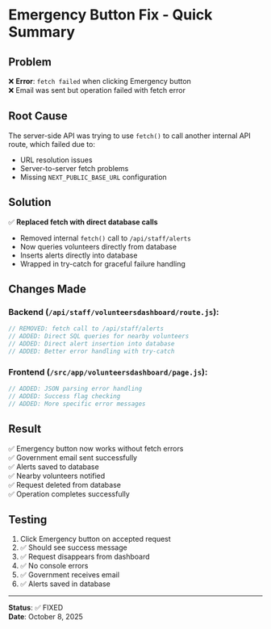 # Emergency Button Fix - Quick Summary

## Problem
❌ **Error**: `fetch failed` when clicking Emergency button  
❌ Email was sent but operation failed with fetch error

## Root Cause
The server-side API was trying to use `fetch()` to call another internal API route, which failed due to:
- URL resolution issues
- Server-to-server fetch problems
- Missing `NEXT_PUBLIC_BASE_URL` configuration

## Solution
✅ **Replaced fetch with direct database calls**
- Removed internal `fetch()` call to `/api/staff/alerts`
- Now queries volunteers directly from database
- Inserts alerts directly into database
- Wrapped in try-catch for graceful failure handling

## Changes Made

### Backend (`/api/staff/volunteersdashboard/route.js`):
```javascript
// REMOVED: fetch call to /api/staff/alerts
// ADDED: Direct SQL queries for nearby volunteers
// ADDED: Direct alert insertion into database
// ADDED: Better error handling with try-catch
```

### Frontend (`/src/app/volunteersdashboard/page.js`):
```javascript
// ADDED: JSON parsing error handling
// ADDED: Success flag checking
// ADDED: More specific error messages
```

## Result
✅ Emergency button now works without fetch errors  
✅ Government email sent successfully  
✅ Alerts saved to database  
✅ Nearby volunteers notified  
✅ Request deleted from database  
✅ Operation completes successfully

## Testing
1. Click Emergency button on accepted request
2. ✅ Should see success message
3. ✅ Request disappears from dashboard
4. ✅ No console errors
5. ✅ Government receives email
6. ✅ Alerts saved in database

---
**Status**: ✅ FIXED  
**Date**: October 8, 2025

